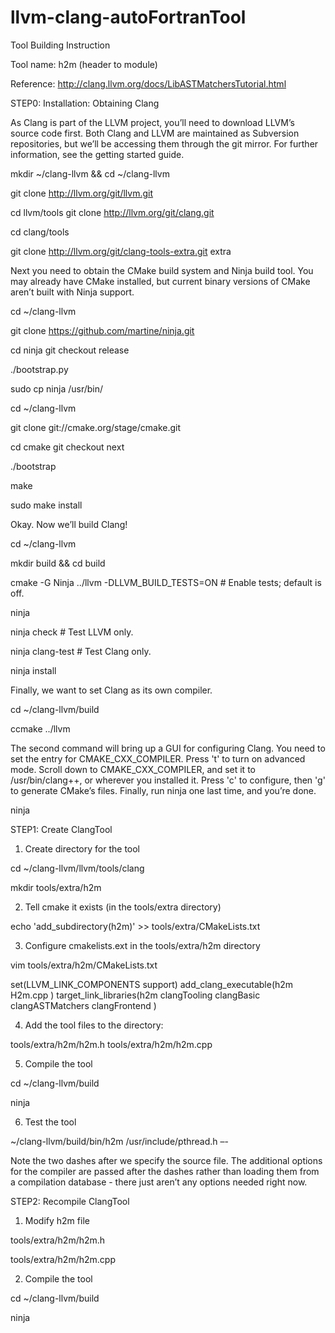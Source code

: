 # llvm-clang-autoFortranTool

Tool Building Instruction

Tool name: h2m (header to module)

Reference: http://clang.llvm.org/docs/LibASTMatchersTutorial.html


STEP0: Installation: Obtaining Clang

As Clang is part of the LLVM project, you’ll need to download LLVM’s source code first. Both Clang and LLVM are maintained as Subversion repositories, but we’ll be accessing them through the git mirror. For further information, see the getting started guide.

mkdir ~/clang-llvm && cd ~/clang-llvm 

git clone http://llvm.org/git/llvm.git 

cd llvm/tools git clone http://llvm.org/git/clang.git 

cd clang/tools 

git clone http://llvm.org/git/clang-tools-extra.git extra


Next you need to obtain the CMake build system and Ninja build tool. You may already have CMake installed, but current binary versions of CMake aren’t built with Ninja support.

cd ~/clang-llvm 

git clone https://github.com/martine/ninja.git 

cd ninja git checkout release 

./bootstrap.py 

sudo cp ninja /usr/bin/  

cd ~/clang-llvm 

git clone git://cmake.org/stage/cmake.git 

cd cmake git checkout next 

./bootstrap 

make 

sudo make install

Okay. Now we’ll build Clang!

cd ~/clang-llvm 

mkdir build && cd build 

cmake -G Ninja ../llvm -DLLVM_BUILD_TESTS=ON  # Enable tests; default is off. 

ninja 

ninja check       # Test LLVM only. 

ninja clang-test  # Test Clang only. 

ninja install

Finally, we want to set Clang as its own compiler.

cd ~/clang-llvm/build 

ccmake ../llvm

The second command will bring up a GUI for configuring Clang. You need to set the entry for CMAKE_CXX_COMPILER. 
Press 't' to turn on advanced mode. Scroll down to CMAKE_CXX_COMPILER, and set it to /usr/bin/clang++, or wherever you installed it. Press 'c' to configure, then 'g' to generate CMake’s files.
Finally, run ninja one last time, and you’re done.

ninja 


STEP1: Create ClangTool
1.	Create directory for the tool

cd ~/clang-llvm/llvm/tools/clang

mkdir tools/extra/h2m

2.	Tell cmake it exists (in the  tools/extra directory)

echo 'add_subdirectory(h2m)' >> tools/extra/CMakeLists.txt


3.	Configure cmakelists.ext in the tools/extra/h2m directory

vim tools/extra/h2m/CMakeLists.txt

set(LLVM_LINK_COMPONENTS support)
add_clang_executable(h2m
  H2m.cpp
  )
target_link_libraries(h2m
  clangTooling
  clangBasic
  clangASTMatchers
  clangFrontend
  )

4.	Add the tool files to the directory: 

tools/extra/h2m/h2m.h
tools/extra/h2m/h2m.cpp

5.	Compile the tool

cd ~/clang-llvm/build

ninja

6.	Test the tool

~/clang-llvm/build/bin/h2m /usr/include/pthread.h –-

Note the two dashes after we specify the source file. The additional options for the compiler are passed after the dashes rather than loading them from a compilation database - there just aren’t any options needed right now.

STEP2: Recompile ClangTool
1. Modify h2m file

tools/extra/h2m/h2m.h

tools/extra/h2m/h2m.cpp

2. Compile the tool

cd ~/clang-llvm/build

ninja


